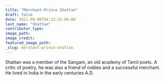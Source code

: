 ```yaml
---
title: "Merchant-Prince Shattan"
draft: false
date: 2011-09-08T04:23:32-04:00
last_name: "Shattan"
contributor_type:
image_path:
image_credit:
featured_image_path:
_slug: merchant-prince-shattan
---
```


Shattan was a member of the Sangam, an old academy of Tamil poets. A critic of poetry, he was also a friend of nobles and a successful merchant. He lived in India in the early centuries A.D.

